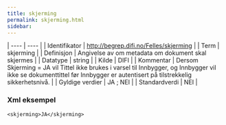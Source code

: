```yaml
---
title: skjerming
permalink: skjerming.html
sidebar:
---
```


| ---- | ---- |
| Identifikator | <http://begrep.difi.no/Felles/skjerming> |
| Term | skjerming |
| Definisjon | Angivelse av om metadata om dokument skal skjermes |
| Datatype | string |
| Kilde | DIFI |
| Kommentar | Dersom Skjerming = JA vil Tittel ikke brukes i varsel til Innbygger, og Innbygger vil ikke se dokumenttittel før Innbygger er autentisert på tilstrekkelig sikkerhetsnivå. | 
| Gyldige verdier | JA ; NEI |
| Standardverdi | NEI |

### Xml eksempel

```
<skjerming>JA</skjerming>
```


